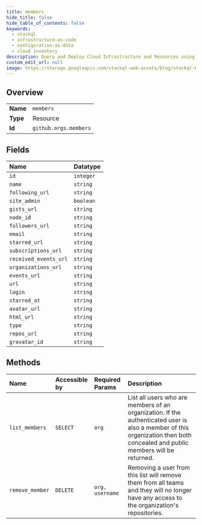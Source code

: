 ```yaml
---
title: members
hide_title: false
hide_table_of_contents: false
keywords:
  - stackql
  - infrastructure-as-code
  - configuration-as-data
  - cloud inventory
description: Query and Deploy Cloud Infrastructure and Resources using SQL
custom_edit_url: null
image: https://storage.googleapis.com/stackql-web-assets/blog/stackql-blog-post-featured-image.png
---
```

  
    

## Overview
<table><tbody>
<tr><td><b>Name</b></td><td><code>members</code></td></tr>
<tr><td><b>Type</b></td><td>Resource</td></tr>
<tr><td><b>Id</b></td><td><code>github.orgs.members</code></td></tr>
</tbody></table>

## Fields
| Name | Datatype |
|:-----|:---------|
| `id` | `integer` |
| `name` | `string` |
| `following_url` | `string` |
| `site_admin` | `boolean` |
| `gists_url` | `string` |
| `node_id` | `string` |
| `followers_url` | `string` |
| `email` | `string` |
| `starred_url` | `string` |
| `subscriptions_url` | `string` |
| `received_events_url` | `string` |
| `organizations_url` | `string` |
| `events_url` | `string` |
| `url` | `string` |
| `login` | `string` |
| `starred_at` | `string` |
| `avatar_url` | `string` |
| `html_url` | `string` |
| `type` | `string` |
| `repos_url` | `string` |
| `gravatar_id` | `string` |
## Methods
| Name | Accessible by | Required Params | Description |
|:-----|:--------------|:----------------|:------------|
| `list_members` | `SELECT` | `org` | List all users who are members of an organization. If the authenticated user is also a member of this organization then both concealed and public members will be returned. |
| `remove_member` | `DELETE` | `org, username` | Removing a user from this list will remove them from all teams and they will no longer have any access to the organization's repositories. |
